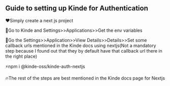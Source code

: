 ## Guide to setting up Kinde for Authentication

❤️Simply create a next js project

🎉Go to Kinde and Settings>>Applications>>Get the env variables

📰Go the Settings>>Application>>View Details>>Details>>Set some callback urls mentioned in the Kinde docs using nextjs(Not a mandatory step because I found out that they by default have that callback url there in the right place)

⚡npm i @kinde-oss/kinde-auth-nextjs

🔥The rest of the steps are best mentioned in the Kinde docs page for Nextjs
